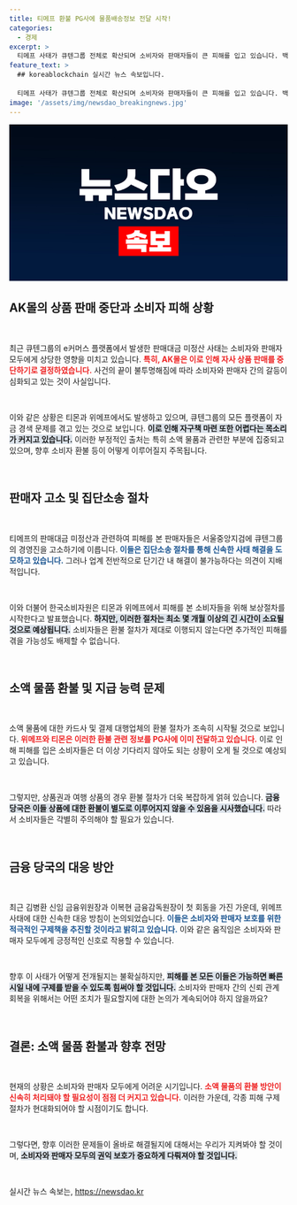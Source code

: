 ```yaml
---
title: 티메프 환불 PG사에 물품배송정보 전달 시작!
categories:
  - 경제
excerpt: >
  티메프 사태가 큐텐그룹 전체로 확산되며 소비자와 판매자들이 큰 피해를 입고 있습니다. 백화점 AK플라자는 AK몰의 상품 판매를 중단했고, 금융당국은 소액물품에 대한 환불 절차를 곧 시작한다고 밝혔습니다.
feature_text: >
  ## koreablockchain 실시간 뉴스 속보입니다.

  티메프 사태가 큐텐그룹 전체로 확산되며 소비자와 판매자들이 큰 피해를 입고 있습니다. 백화점 AK플라자는 AK몰의 상품 판매를 중단했고, 금융당국은 소액물품에 대한 환불 절차를 곧 시작한다고 밝혔습니다.
image: '/assets/img/newsdao_breakingnews.jpg'
---
```


<p><img src="/assets/img/newsdao_breakingnews.jpg" alt="koreablockchain 속보" /></p>

<h2 data-ke-size="size26">AK몰의 상품 판매 중단과 소비자 피해 상황</h2>

<p data-ke-size="size16">&nbsp;</p>

<p>최근 큐텐그룹의 e커머스 플랫폼에서 발생한 판매대금 미정산 사태는 소비자와 판매자 모두에게 상당한 영향을 미치고 있습니다. <b><span style="color: #ee2323;">특히, AK몰은 이로 인해 자사 상품 판매를 중단하기로 결정하였습니다.</span></b> 사건의 끝이 불투명해짐에 따라 소비자와 판매자 간의 갈등이 심화되고 있는 것이 사실입니다. </p>

<p data-ke-size="size16">&nbsp;</p>

<p>이와 같은 상황은 티몬과 위메프에서도 발생하고 있으며, 큐텐그룹의 모든 플랫폼이 자금 경색 문제를 겪고 있는 것으로 보입니다. <b><span style="background-color: #21538527;">이로 인해 자구책 마련 또한 어렵다는 목소리가 커지고 있습니다.</span></b> 이러한 부정적인 출처는 특히 소액 물품과 관련한 부분에 집중되고 있으며, 향후 소비자 환불 등이 어떻게 이루어질지 주목됩니다.</p>

<p data-ke-size="size16">&nbsp;</p>

<h2 data-ke-size="size26">판매자 고소 및 집단소송 절차</h2>

<p data-ke-size="size16">&nbsp;</p>

<p>티메프의 판매대금 미정산과 관련하여 피해를 본 판매자들은 서울중앙지검에 큐텐그룹의 경영진을 고소하기에 이릅니다. <b><span style="color: #1a5490;">이들은 집단소송 절차를 통해 신속한 사태 해결을 도모하고 있습니다.</span></b> 그러나 업계 전반적으로 단기간 내 해결이 불가능하다는 의견이 지배적입니다. </p>

<p data-ke-size="size16">&nbsp;</p>

<p>이와 더불어 한국소비자원은 티몬과 위메프에서 피해를 본 소비자들을 위해 보상절차를 시작한다고 발표했습니다. <b><span style="background-color: #21538527;">하지만, 이러한 절차는 최소 몇 개월 이상의 긴 시간이 소요될 것으로 예상됩니다.</span></b> 소비자들은 환불 절차가 제대로 이행되지 않는다면 추가적인 피해를 겪을 가능성도 배제할 수 없습니다.</p>

<p data-ke-size="size16">&nbsp;</p>

<h2 data-ke-size="size26">소액 물품 환불 및 지급 능력 문제</h2>

<p data-ke-size="size16">&nbsp;</p>

<p>소액 물품에 대한 카드사 및 결제 대행업체의 환불 절차가 조속히 시작될 것으로 보입니다. <b><span style="color: #ee2323;">위메프와 티몬은 이러한 환불 관련 정보를 PG사에 이미 전달하고 있습니다.</span></b> 이로 인해 피해를 입은 소비자들은 더 이상 기다리지 않아도 되는 상황이 오게 될 것으로 예상되고 있습니다.</p>

<p data-ke-size="size16">&nbsp;</p>

<p>그렇지만, 상품권과 여행 상품의 경우 환불 절차가 더욱 복잡하게 얽혀 있습니다. <b><span style="background-color: #21538527;">금융 당국은 이들 상품에 대한 환불이 별도로 이루어지지 않을 수 있음을 시사했습니다.</span></b> 따라서 소비자들은 각별히 주의해야 할 필요가 있습니다.</p>

<p data-ke-size="size16">&nbsp;</p>

<h2 data-ke-size="size26">금융 당국의 대응 방안</h2>

<p data-ke-size="size16">&nbsp;</p>

<p>최근 김병환 신임 금융위원장과 이복현 금융감독원장이 첫 회동을 가진 가운데, 위메프 사태에 대한 신속한 대응 방침이 논의되었습니다. <b><span style="color: #1a5490;">이들은 소비자와 판매자 보호를 위한 적극적인 구제책을 추진할 것이라고 밝히고 있습니다.</span></b> 이와 같은 움직임은 소비자와 판매자 모두에게 긍정적인 신호로 작용할 수 있습니다.</p>

<p data-ke-size="size16">&nbsp;</p>

<p>향후 이 사태가 어떻게 전개될지는 불확실하지만, <b><span style="background-color: #21538527;">피해를 본 모든 이들은 가능하면 빠른 시일 내에 구제를 받을 수 있도록 힘써야 할 것입니다.</span></b> 소비자와 판매자 간의 신뢰 관계 회복을 위해서는 어떤 조치가 필요할지에 대한 논의가 계속되어야 하지 않을까요?</p>

<p data-ke-size="size16">&nbsp;</p> 

<h2 data-ke-size="size26">결론: 소액 물품 환불과 향후 전망</h2>

<p data-ke-size="size16">&nbsp;</p>

<p>현재의 상황은 소비자와 판매자 모두에게 어려운 시기입니다. <b><span style="color: #ee2323;">소액 물품의 환불 방안이 신속히 처리돼야 할 필요성이 점점 더 커지고 있습니다.</span></b> 이러한 가운데, 각종 피해 구제 절차가 현대화되어야 할 시점이기도 합니다. </p>

<p data-ke-size="size16">&nbsp;</p>

<p>그렇다면, 향후 이러한 문제들이 올바로 해결될지에 대해서는 우리가 지켜봐야 할 것이며, <b><span style="background-color: #21538527;">소비자와 판매자 모두의 권익 보호가 중요하게 다뤄져야 할 것입니다.</span></b> </p>

<p data-ke-size="size16">&nbsp;</p>
실시간 뉴스 속보는, <a href="https://newsdao.kr" rel="dofollow">https://newsdao.kr</a>


